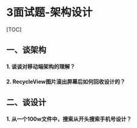 # 3面试题-架构设计

[TOC]

## 一、谈架构

#### 1. 谈谈对移动端架构的理解？

#### 2. RecycleView图片滚出屏幕后如何回收设计的？



## 二、谈设计

#### 1. 从一个100w文件中，搜索从开头搜索手机号设计？